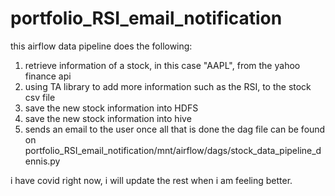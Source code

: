 # portfolio_RSI_email_notification
this airflow data pipeline does the following:
1. retrieve information of a stock, in this case "AAPL", from the yahoo finance api
2. using TA library to add more information such as the RSI, to the stock csv file
3. save the new stock information into HDFS
4. save the new stock information into hive
5. sends an email to the user once all that is done
the dag file can be found on portfolio_RSI_email_notification/mnt/airflow/dags/stock_data_pipeline_dennis.py

i have covid right now, i will update the rest when i am feeling better.
